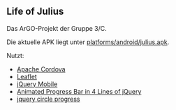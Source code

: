 ## Life of Julius
Das ArGO-Projekt der Gruppe 3/C. 

Die aktuelle APK liegt unter [platforms/android/julius.apk](raw/master/platforms/android/julius.apk).

Nutzt:
* [Apache Cordova](https://cordova.apache.org/)
* [Leaflet](leaflet.org)
* [jQuery Mobile](http://jquerymobile.com/)
* [Animated Progress Bar in 4 Lines of jQuery](https://github.com/kopipejst/progressbar)
* [jquery circle progress](https://github.com/kottenator/jquery-circle-progress)
